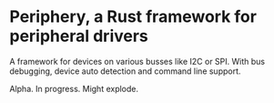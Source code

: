 # Periphery, a Rust framework for peripheral drivers

A framework for devices on various busses like I2C or SPI. With bus debugging, device auto detection and command line support.

Alpha. In progress. Might explode.